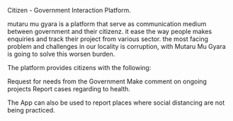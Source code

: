 
Citizen - Government Interaction Platform.

mutaru mu gyara is a platform that serve as communication medium between government and their citizenz.
it ease the way people makes enquiries and track their project from various sector. 
the most facing problem and challenges in our locality is corruption, with Mutaru Mu Gyara is going to solve this worsen burden.

The platform provides citizens with the following:

Request for needs from the Government
Make comment on ongoing projects
Report cases regarding to health.

The App can also be used to report places where social distancing are not being practiced.

 


